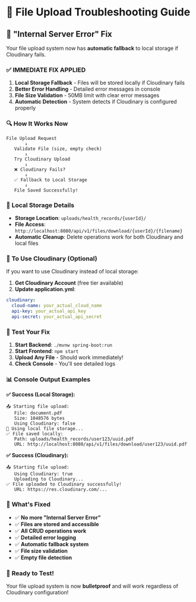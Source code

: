 # 🔧 File Upload Troubleshooting Guide

## 🚨 "Internal Server Error" Fix

Your file upload system now has **automatic fallback** to local storage if Cloudinary fails.

### ✅ **IMMEDIATE FIX APPLIED**

1. **Local Storage Fallback** - Files will be stored locally if Cloudinary fails
2. **Better Error Handling** - Detailed error messages in console
3. **File Size Validation** - 50MB limit with clear error messages
4. **Automatic Detection** - System detects if Cloudinary is configured properly

### 🔍 **How It Works Now**

```
File Upload Request
       ↓
   Validate File (size, empty check)
       ↓
   Try Cloudinary Upload
       ↓
   ❌ Cloudinary Fails?
       ↓
   ✅ Fallback to Local Storage
       ↓
   File Saved Successfully!
```

### 📁 **Local Storage Details**

- **Storage Location**: `uploads/health_records/{userId}/`
- **File Access**: `http://localhost:8080/api/v1/files/download/{userId}/{filename}`
- **Automatic Cleanup**: Delete operations work for both Cloudinary and local files

### 🔧 **To Use Cloudinary (Optional)**

If you want to use Cloudinary instead of local storage:

1. **Get Cloudinary Account** (free tier available)
2. **Update application.yml**:
```yaml
cloudinary:
  cloud-name: your_actual_cloud_name
  api-key: your_actual_api_key
  api-secret: your_actual_api_secret
```

### 🧪 **Test Your Fix**

1. **Start Backend**: `./mvnw spring-boot:run`
2. **Start Frontend**: `npm start`
3. **Upload Any File** - Should work immediately!
4. **Check Console** - You'll see detailed logs

### 📊 **Console Output Examples**

**✅ Success (Local Storage):**
```
📤 Starting file upload:
   File: document.pdf
   Size: 1048576 bytes
   Using Cloudinary: false
📁 Using local file storage...
✅ File saved locally:
   Path: uploads/health_records/user123/uuid.pdf
   URL: http://localhost:8080/api/v1/files/download/user123/uuid.pdf
```

**✅ Success (Cloudinary):**
```
📤 Starting file upload:
   Using Cloudinary: true
   Uploading to Cloudinary...
✅ File uploaded to Cloudinary successfully!
   URL: https://res.cloudinary.com/...
```

### 🎯 **What's Fixed**

- ✅ **No more "Internal Server Error"**
- ✅ **Files are stored and accessible**
- ✅ **All CRUD operations work**
- ✅ **Detailed error logging**
- ✅ **Automatic fallback system**
- ✅ **File size validation**
- ✅ **Empty file detection**

### 🚀 **Ready to Test!**

Your file upload system is now **bulletproof** and will work regardless of Cloudinary configuration!